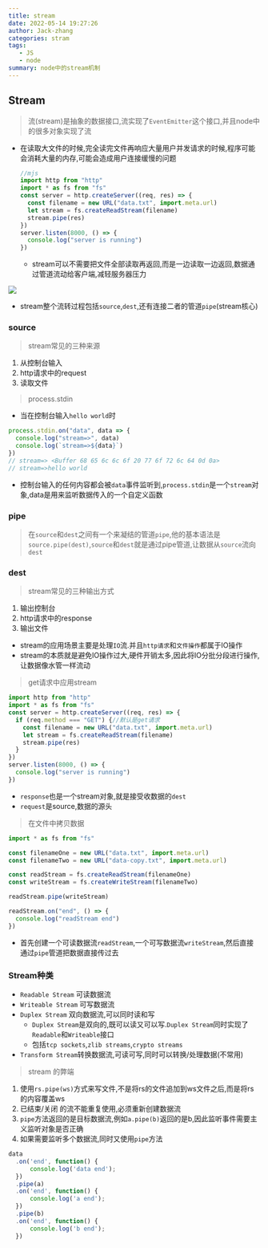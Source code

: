 ```yaml
---
title: stream
date: 2022-05-14 19:27:26
author: Jack-zhang
categories: stram
tags:
   - JS
   - node
summary: node中的stream机制
---
```


## Stream

> 流(stream)是抽象的数据接口,流实现了`EventEmitter`这个接口,并且node中的很多对象实现了流

* 在读取大文件的时候,完全读完文件再响应大量用户并发请求的时候,程序可能会消耗大量的内存,可能会造成用户连接缓慢的问题

   ```js
   //mjs
   import http from "http"
   import * as fs from "fs"
   const server = http.createServer((req, res) => {
     const filename = new URL("data.txt", import.meta.url)
     let stream = fs.createReadStream(filename)
     stream.pipe(res)
   })
   server.listen(8000, () => {
     console.log("server is running")
   })
   ```

  * stream可以不需要把文件全部读取再返回,而是一边读取一边返回,数据通过管道流动给客户端,减轻服务器压力

![ ](https://p1-jj.byteimg.com/tos-cn-i-t2oaga2asx/gold-user-assets/2019/7/10/16bdbb113be0341a~tplv-t2oaga2asx-zoom-in-crop-mark:1304:0:0:0.awebp)

* stream整个流转过程包括`source`,`dest`,还有连接二者的管道`pipe`(stream核心)

### source

>stream常见的三种来源

1. 从控制台输入
2. http请求中的request
3. 读取文件

> process.stdin

* 当在控制台输入`hello world`时

```js
process.stdin.on("data", data => {
  console.log("stream=>", data)
  console.log(`stream=>${data}`)
})
// stream=> <Buffer 68 65 6c 6c 6f 20 77 6f 72 6c 64 0d 0a>
// stream=>hello world
```

* 控制台输入的任何内容都会被`data`事件监听到,`process.stdin`是一个`stream`对象,data是用来监听数据传入的一个自定义函数

### pipe

>在`source`和`dest`之间有一个来凝结的管道`pipe`,他的基本语法是`source.pipe(dest)`,`source`和`dest`就是通过pipe管道,让数据从`source`流向`dest`

### dest

>stream常见的三种输出方式

1. 输出控制台
2. http请求中的response
3. 输出文件

* stream的应用场景主要是处理`IO`流.并且`http请求`和`文件操作`都属于IO操作
* stream的本质就是避免IO操作过大,硬件开销太多,因此将IO分批分段进行操作,让数据像水管一样流动

>get请求中应用stream

```js
import http from "http"
import * as fs from "fs"
const server = http.createServer((req, res) => {
  if (req.method === "GET") {//默认是get请求
    const filename = new URL("data.txt", import.meta.url)
    let stream = fs.createReadStream(filename)
    stream.pipe(res)
  }
})
server.listen(8000, () => {
  console.log("server is running")
})
```

* `response`也是一个stream对象,就是接受收数据的`dest`
* `request`是source,数据的源头

>在文件中拷贝数据

   ```js
   import * as fs from "fs"
   
   const filenameOne = new URL("data.txt", import.meta.url)
   const filenameTwo = new URL("data-copy.txt", import.meta.url)
   
   const readStream = fs.createReadStream(filenameOne)
   const writeStream = fs.createWriteStream(filenameTwo)
   
   readStream.pipe(writeStream)
   
   readStream.on("end", () => {
     console.log("readStream end")
   })
   ```

* 首先创建一个可读数据流`readStream`,一个可写数据流`writeStream`,然后直接通过`pipe`管道把数据直接传过去

### Stream种类

* `Readable Stream` 可读数据流
* `Writeable Stream` 可写数据流
* `Duplex Stream` 双向数据流,可以同时读和写
  * `Duplex Stream`是双向的,既可以读又可以写.`Duplex Stream`同时实现了`Readable`和`Writeable`接口
  * 包括`tcp sockets`,`zlib streams`,`crypto streams`
* `Transform Stream`转换数据流,可读可写,同时可以转换/处理数据(不常用)

>stream 的弊端

1. 使用`rs.pipe(ws)`方式来写文件,不是将rs的文件追加到ws文件之后,而是将rs的内容覆盖ws
2. 已结束/关闭 的流不能重复使用,必须重新创建数据流
3. `pipe`方法返回的是目标数据流,例如`a.pipe(b)`返回的是b,因此监听事件需要主义监听对象是否正确
4. 如果需要监听多个数据流,同时又使用`pipe`方法

```js
data
  .on('end', function() {
      console.log('data end');
  })
  .pipe(a)
  .on('end', function() {
      console.log('a end');
  })
  .pipe(b)
  .on('end', function() {
      console.log('b end');
  })
```
